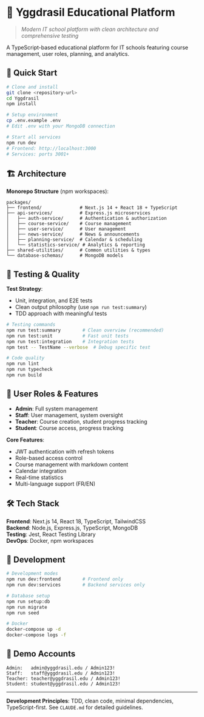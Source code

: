 # 🌳 Yggdrasil Educational Platform

> *Modern IT school platform with clean architecture and comprehensive testing*

A TypeScript-based educational platform for IT schools featuring course management, user roles, planning, and analytics.

## 🚀 Quick Start

```bash
# Clone and install
git clone <repository-url>
cd Yggdrasil
npm install

# Setup environment
cp .env.example .env
# Edit .env with your MongoDB connection

# Start all services
npm run dev
# Frontend: http://localhost:3000
# Services: ports 3001+
```

## 🏗️ Architecture

**Monorepo Structure** (npm workspaces):
```
packages/
├── frontend/              # Next.js 14 + React 18 + TypeScript
├── api-services/          # Express.js microservices
│   ├── auth-service/      # Authentication & authorization
│   ├── course-service/    # Course management
│   ├── user-service/      # User management
│   ├── news-service/      # News & announcements
│   ├── planning-service/  # Calendar & scheduling
│   └── statistics-service/ # Analytics & reporting
├── shared-utilities/      # Common utilities & types
└── database-schemas/      # MongoDB models
```

## 🧪 Testing & Quality

**Test Strategy**:
- Unit, integration, and E2E tests
- Clean output philosophy (use `npm run test:summary`)
- TDD approach with meaningful tests

```bash
# Testing commands
npm run test:summary        # Clean overview (recommended)
npm run test:unit           # Fast unit tests
npm run test:integration    # Integration tests
npm test -- TestName --verbose  # Debug specific test

# Code quality
npm run lint
npm run typecheck
npm run build
```

## 👥 User Roles & Features

- **Admin**: Full system management
- **Staff**: User management, system oversight
- **Teacher**: Course creation, student progress tracking
- **Student**: Course access, progress tracking

**Core Features**:
- JWT authentication with refresh tokens
- Role-based access control
- Course management with markdown content
- Calendar integration
- Real-time statistics
- Multi-language support (FR/EN)

## 🛠️ Tech Stack

**Frontend**: Next.js 14, React 18, TypeScript, TailwindCSS  
**Backend**: Node.js, Express.js, TypeScript, MongoDB  
**Testing**: Jest, React Testing Library  
**DevOps**: Docker, npm workspaces

## 📝 Development

```bash
# Development modes
npm run dev:frontend        # Frontend only
npm run dev:services        # Backend services only

# Database setup
npm run setup:db
npm run migrate
npm run seed

# Docker
docker-compose up -d
docker-compose logs -f
```

## 🔐 Demo Accounts

```
Admin:   admin@yggdrasil.edu / Admin123!
Staff:   staff@yggdrasil.edu / Admin123!
Teacher: teacher@yggdrasil.edu / Admin123!
Student: student@yggdrasil.edu / Admin123!
```

---

**Development Principles**: TDD, clean code, minimal dependencies, TypeScript-first. See `CLAUDE.md` for detailed guidelines.